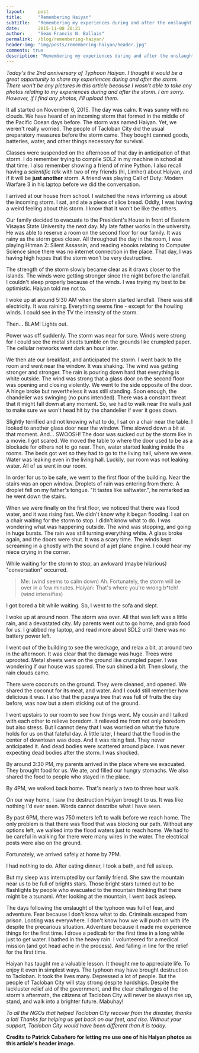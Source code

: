 ```yaml
---
layout:     post
title:      "Remembering Haiyan"
subtitle:   "Remembering my experiences during and after the onslaught of Typhoon Haiyan in Tacloban City."
date:       2015-11-08 20:21
author:     "Sean Francis N. Ballais"
permalink:  /blog/remembering-haiyan/
header-img: "img/posts/remembering-haiyan/header.jpg"
comments: true
description: "Remembering my experiences during and after the onslaught of Typhoon Haiyan in Tacloban City."
---
```

*Today's the 2nd anniversary of Typhoon Haiyan. I thought it would be a great opportunity to share my experiences during and after the storm. There won't be any pictures in this article because I wasn't able to take any photos relating to my experiences during and after the storm. I am sorry. However, if I find any photos, I'll upload them.*

It all started on November 6, 2015. The day was calm. It was sunny with no clouds. We have heard of an incoming storm that formed in the middle of the Pacific Ocean days before. The storm was named Haiyan. Yet, we weren't really worried. The people of Tacloban City did the usual preparatory measures before the storm came. They bought canned goods, batteries, water, and other things necessary for survival.

Classes were suspended on the afternoon of that day in anticipation of that storm. I do remember trying to compile SDL2 in my machine in school at that time. I also remember showing a friend of mine Python. I also recall having a *scientific talk* with two of my friends (hi, Limher) about Haiyan, and if it will be **just another** storm. A friend was playing Call of Duty: Modern Warfare 3 in his laptop before we did the conversation.

I arrived at our house from school. I watched the news informing us about the incoming storm. I sat, and ate a piece of slice bread. Oddly, I was having a weird feeling about this storm. I know that it won't be like the others.

Our family decided to evacuate to the President's House in front of Eastern Visayas State University the next day. My late father works in the university. He was able to reserve a room on the second floor for our family. It was rainy as the storm goes closer. All throughout the day in the room, I was playing Hitman 2: Silent Assassin, and reading ebooks relating to Computer Science since there was no internet connection in the place. That day, I was having high hopes that the storm won't be very destructive.

The strength of the storm slowly became clear as it draws closer to the islands. The winds were getting stronger since the night before the landfall. I couldn't sleep properly because of the winds. I was trying my best to be optimistic. Haiyan told me not to.

I woke up at around 5:30 AM when the storm started landfall. There was still electricity. It was raining. Everything seems fine - except for the howling winds. I could see in the TV the intensity of the storm.

Then... BLAM! Lights out.

Power was off suddenly. The storm was near for sure. Winds were strong for I could see the metal sheets tumble on the grounds like crumpled paper. The cellular networks went dark an hour later.

We then ate our breakfast, and anticipated the storm. I went back to the room and went near the window. It was shaking. The wind was getting stronger and stronger. The rain is pouring down hard that everything is white outside. The wind was strong that a glass door on the second floor was opening and closing violently. We went to the side opposite of the door. A hinge broke but nevertheless it was still standing. Soon enough, the chandelier was swinging (no puns intended). There was a constant threat that it might fall down at any moment. So, we had to walk near the walls just to make sure we won't head hit by the chandelier if ever it goes down.

Slightly terrified and not knowing what to do, I sat on a chair near the table. I looked to another glass door near the window. Time slowed down a bit at that moment. And... SWOOSH! The door was sucked out by the storm like in a movie. I got scared. We moved the table to where the door used to be as a blockade for others not to go near. Then, water started leaking inside the rooms. The beds got wet so they had to go to the living hall, where we were. Water was leaking even in the living hall. Luckily, our room was not leaking water. All of us went in our room.

In order for us to be safe, we went to the first floor of the building. Near the stairs was an open window. Droplets of rain was entering from there. A droplet fell on my father's tongue. "It tastes like saltwater.", he remarked as he went down the stairs.

When we were finally on the first floor, we noticed that there was flood water, and it was rising fast. We didn't know why it began flooding. I sat on a chair waiting for the storm to stop. I didn't know what to do. I was wondering what was happening outside. The wind was stopping, and going in huge bursts. The rain was still turning everything white. A glass broke again, and the doors were shut. It was a scary time. The winds kept screaming in a ghostly with the sound of a jet plane engine. I could hear my niece crying in the corner.

While waiting for the storm to stop, an awkward (maybe hilarious) "conversation" occurred.

> Me: (wind seems to calm down) Ah. Fortunately, the storm will be over in a few minutes.
> Haiyan: That's where you're wrong b*tch! (wind intensifies)

I got bored a bit while waiting. So, I went to the sofa and slept.

I woke up at around noon. The storm was over. All that was left was a little rain, and a devastated city. My parents went out to go home, and grab food for us. I grabbed my laptop, and read more about SDL2 until there was no battery power left.

I went out of the building to see the wreckage, and relax a bit, at around two in the afternoon. It was clear that the damage was huge. Trees were uprooted. Metal sheets were on the ground like crumpled paper. I was wondering if our house was spared. The sun shined a bit. Then slowly, the rain clouds came.

There were coconuts on the ground. They were cleaned, and opened. We shared the coconut for its meat, and water. And I could still remember how delicious it was. I also that the papaya tree that was full of fruits the day before, was now but a stem sticking out of the ground.

I went upstairs to our room to see how things went. My cousin and I talked with each other to relieve boredom. It relieved me from not only boredom but also stress. But I cannot deny that I was worried on what the future holds for us on that fateful day. A little later, I heard that the flood in the center of downtown was deep. And it was rising fast. They never anticipated it. And dead bodies were scattered around place. I was never expecting dead bodies after the storm. I was shocked.

By around 3:30 PM, my parents arrived in the place where we evacuated. They brought food for us. We ate, and filled our hungry stomachs. We also shared the food to people who stayed in the place.

By 4PM, we walked back home. That's nearly a two to three hour walk.

On our way home, I saw the destruction Haiyan brought to us. It was like nothing I'd ever seen. Words cannot describe what I have seen.

By past 6PM, there was 750 meters left to walk before we reach home. The only problem is that there was flood that was blocking our path. Without any options left, we walked into the flood waters just to reach home. We had to be careful in walking for there were many wires in the water. The electrical posts were also on the ground.

Fortunately, we arrived safely at home by 7PM.

I had nothing to do. After eating dinner, I took a bath, and fell asleep.

But my sleep was interrupted by our family friend. She saw the mountain near us to be full of brights stars. Those bright stars turned out to be flashlights by people who evacuated to the mountain thinking that there might be a tsunami. After looking at the mountain, I went back asleep.

The days following the onslaught of the typhoon was full of fear, and adventure. Fear because I don't know what to do. Criminals escaped from prison. Looting was everywhere. I don't know how we will push on with life despite the precarious situation. Adventure because it made me experience things for the first time. I drove a pedicab for the first time in a long while just to get water. I bathed in the heavy rain. I volunteered for a medical mission (and got head ache in the process). And falling in line for the relief for the first time.

Haiyan has taught me a valuable lesson. It thought me to appreciate life. To enjoy it even in simplest ways. The typhoon may have brought destruction to Tacloban. It took the lives many. Depressed a lot of people. But the people of Tacloban City will stay strong despite hardships. Despite the lackluster relief aid of the government, and the clear challenges of the storm's aftermath, the citizens of Tacloban City will never be always rise up, stand, and walk into a brighter future. Mabuhay!

*To all the NGOs that helped Tacloban City recover from the disaster, thanks a lot! Thanks for helping us get back on our feet, and rise. Without your support, Tacloban City would have been different than it is today.*

**Credits to Patrick Cabañero for letting me use one of his Haiyan photos as this article's header image.**
